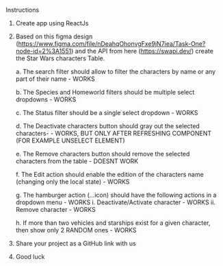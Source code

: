 Instructions
1. Create app using ReactJs

2. Based on this figma design (https://www.figma.com/file/nDeahqOhonvgFxe9jN7iea/Task-One?node-id=2%3A1551) and the API from here (https://swapi.dev/) create the Star Wars characters Table.

	a. The search filter should allow to filter the characters by name or any part of their name - WORKS

	b. The Species and Homeworld filters should be multiple select dropdowns - WORKS
	
	c. The Status filter should be a single select dropdown - WORKS
	
	d. The Deactivate characters button should gray out the selected characters- - WORKS, BUT ONLY AFTER REFRESHING COMPONENT (FOR EXAMPLE UNSELECT ELEMENT)
	
	e. The Remove characters button should remove the selected characters from the table - DOESNT WORK

	f. The Edit action should enable the edition of the characters name (changing only the local state) - WORKS
	
	g. The hamburger action (…icon) should have the following actions in a dropdown menu - WORKS
		i.	Deactivate/Activate character - WORKS
		ii.	Remove character - WORKS
		
	h. If more than two vehicles and starships exist for a given character, then show only 2 RANDOM ones - WORKS	

3. Share your project as a GitHub link with us
4. Good luck
